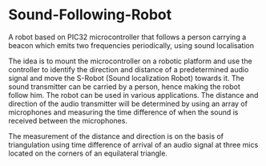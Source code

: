 # Sound-Following-Robot
A robot based on PIC32 microcontroller that follows a person carrying a beacon which emits two frequencies periodically, using sound localisation

The idea is to mount the microcontroller on a robotic platform and use the controller to identify the direction and
distance of a predetermined audio signal and move the S-Robot (Sound localization Robot) towards it. The sound transmitter can be carried by a person, hence making the robot follow him. The robot can be used in various applications. The distance and direction of the audio transmitter will be determined by using an array of microphones and measuring the time
difference of when the sound is received between the microphones. 

The measurement of the distance and direction is on the basis of triangulation using time difference of arrival of an audio signal at three mics located on the corners of an equilateral triangle.


